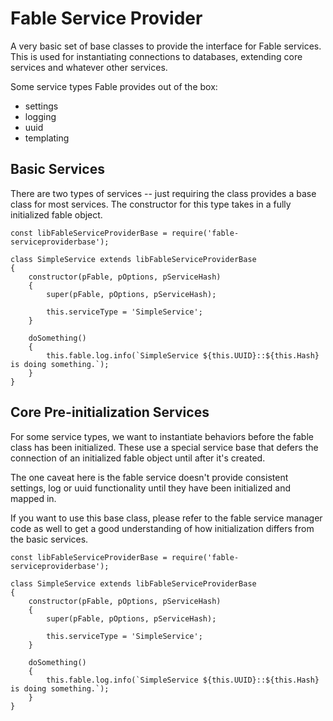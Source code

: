 # Fable Service Provider

A very basic set of base classes to provide the interface for Fable services.
This is used for instantiating connections to databases, extending core
services and whatever other services.

Some service types Fable provides out of the box:

* settings
* logging
* uuid
* templating


## Basic Services

There are two types of services -- just requiring the class provides a base 
class for most services.  The constructor for this type takes in a fully
initialized fable object.

```
const libFableServiceProviderBase = require('fable-serviceproviderbase');

class SimpleService extends libFableServiceProviderBase
{
    constructor(pFable, pOptions, pServiceHash)
    {
        super(pFable, pOptions, pServiceHash);

        this.serviceType = 'SimpleService';
    }

    doSomething()
    {
        this.fable.log.info(`SimpleService ${this.UUID}::${this.Hash} is doing something.`);
    }
}
```

## Core Pre-initialization Services

For some service types, we want to instantiate behaviors before the fable
class has been initialized.  These use a special service base that defers
the connection of an initialized fable object until after it's created.

The one caveat here is the fable service doesn't provide consistent settings,
log or uuid functionality until they have been initialized and mapped in.

If you want to use this base class, please refer to the fable service 
manager code as well to get a good understanding of how initialization 
differs from the basic services.


```
const libFableServiceProviderBase = require('fable-serviceproviderbase');

class SimpleService extends libFableServiceProviderBase
{
    constructor(pFable, pOptions, pServiceHash)
    {
        super(pFable, pOptions, pServiceHash);

        this.serviceType = 'SimpleService';
    }

    doSomething()
    {
        this.fable.log.info(`SimpleService ${this.UUID}::${this.Hash} is doing something.`);
    }
}
```
